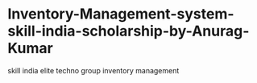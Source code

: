 # Inventory-Management-system-skill-india-scholarship-by-Anurag-Kumar
skill india elite techno group inventory management
